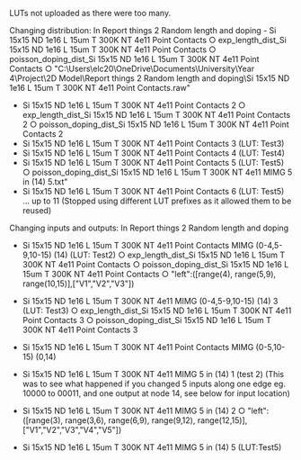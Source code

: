 LUTs not uploaded as there were too many.
	
Changing distribution:
In Report things 2 Random length and doping
	- Si 15x15 ND 1e16 L 15um T 300K NT 4e11 Point Contacts
		○ exp_length_dist_Si 15x15 ND 1e16 L 15um T 300K NT 4e11 Point Contacts
		○ poisson_doping_dist_Si 15x15 ND 1e16 L 15um T 300K NT 4e11 Point Contacts
		○ "C:\\Users\\elc20\\OneDrive\\Documents\\University\\Year 4\\Project\\2D Model\\Report things 2 Random length and doping\\Si 15x15 ND 1e16 L 15um T 300K NT 4e11 Point Contacts.raw"
		
- Si 15x15 ND 1e16 L 15um T 300K NT 4e11 Point Contacts 2
	○ exp_length_dist_Si 15x15 ND 1e16 L 15um T 300K NT 4e11 Point Contacts 2
	○ poisson_doping_dist_Si 15x15 ND 1e16 L 15um T 300K NT 4e11 Point Contacts 2
- Si 15x15 ND 1e16 L 15um T 300K NT 4e11 Point Contacts 3 (LUT: Test3)
- Si 15x15 ND 1e16 L 15um T 300K NT 4e11 Point Contacts 4 (LUT: Test4)
- Si 15x15 ND 1e16 L 15um T 300K NT 4e11 Point Contacts 5 (LUT: Test5)
	○ poisson_doping_dist_Si 15x15 ND 1e16 L 15um T 300K NT 4e11 MIMG 5 in (14) 5.txt"
- Si 15x15 ND 1e16 L 15um T 300K NT 4e11 Point Contacts 6 (LUT: Test5)
 ... up to 11
 (Stopped using different LUT prefixes as it allowed them to be reused)

Changing inputs and outputs:
In Report things 2 Random length and doping
- Si 15x15 ND 1e16 L 15um T 300K NT 4e11 Point Contacts MIMG (0-4,5-9,10-15) (14) (LUT: Test2)
	○ exp_length_dist_Si 15x15 ND 1e16 L 15um T 300K NT 4e11 Point Contacts
	○ poisson_doping_dist_Si 15x15 ND 1e16 L 15um T 300K NT 4e11 Point Contacts
	○ "left":([range(4), range(5,9), range(10,15)],["V1","V2","V3"])
- Si 15x15 ND 1e16 L 15um T 300K NT 4e11 MIMG (0-4,5-9,10-15) (14) 3 (LUT: Test3)
	○ exp_length_dist_Si 15x15 ND 1e16 L 15um T 300K NT 4e11 Point Contacts 3
	○ poisson_doping_dist_Si 15x15 ND 1e16 L 15um T 300K NT 4e11 Point Contacts 3


- Si 15x15 ND 1e16 L 15um T 300K NT 4e11 Point Contacts MIMG (0-5,10-15) (0,14)

- Si 15x15 ND 1e16 L 15um T 300K NT 4e11 MIMG 5 in (14) 1 (test 2) 
(This was to see what happened if you changed 5 inputs along one edge eg. 10000 to 00011, and one output at node 14, see below for input location)
- Si 15x15 ND 1e16 L 15um T 300K NT 4e11 MIMG 5 in (14) 2
	○ "left":([range(3), range(3,6), range(6,9), range(9,12), range(12,15)],["V1","V2","V3","V4","V5"])
- Si 15x15 ND 1e16 L 15um T 300K NT 4e11 MIMG 5 in (14) 5 (LUT:Test5)
	
